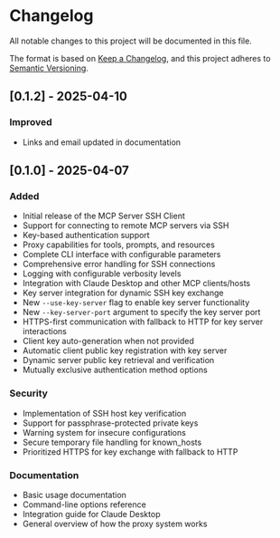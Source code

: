 # Changelog

All notable changes to this project will be documented in this file.

The format is based on [Keep a Changelog](https://keepachangelog.com/en/1.1.0/),
and this project adheres to [Semantic Versioning](https://semver.org/spec/v2.0.0.html).

## [0.1.2] - 2025-04-10

### Improved
- Links and email updated in documentation

## [0.1.0] - 2025-04-07

### Added
- Initial release of the MCP Server SSH Client
- Support for connecting to remote MCP servers via SSH
- Key-based authentication support
- Proxy capabilities for tools, prompts, and resources
- Complete CLI interface with configurable parameters
- Comprehensive error handling for SSH connections
- Logging with configurable verbosity levels
- Integration with Claude Desktop and other MCP clients/hosts
- Key server integration for dynamic SSH key exchange
- New `--use-key-server` flag to enable key server functionality
- New `--key-server-port` argument to specify the key server port
- HTTPS-first communication with fallback to HTTP for key server interactions
- Client key auto-generation when not provided
- Automatic client public key registration with key server
- Dynamic server public key retrieval and verification
- Mutually exclusive authentication method options

### Security
- Implementation of SSH host key verification
- Support for passphrase-protected private keys
- Warning system for insecure configurations
- Secure temporary file handling for known_hosts
- Prioritized HTTPS for key exchange with fallback to HTTP

### Documentation
- Basic usage documentation
- Command-line options reference
- Integration guide for Claude Desktop
- General overview of how the proxy system works
